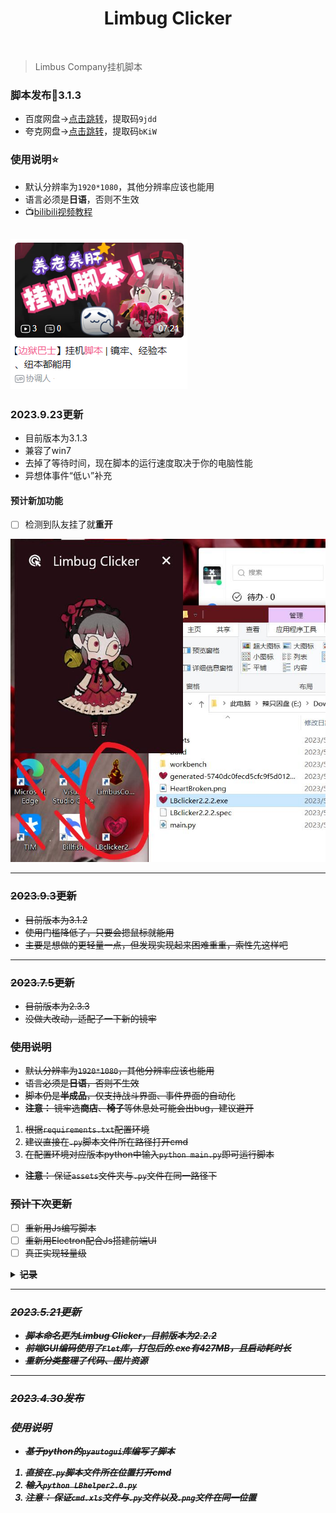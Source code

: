 <h1 align="center">Limbug Clicker</h1></br>

> Limbus Company挂机脚本
### 脚本发布🍺3.1.3
- 百度网盘→[点击跳转](https://pan.baidu.com/s/1nmljVoNvrBEm1eeCwQB0bg)，提取码`9jdd`
- 夸克网盘→[点击跳转](https://pan.quark.cn/s/61e14315fa9d)，提取码`bKiW`
### 使用说明⭐
- 默认分辨率为``1920*1080``，其他分辨率应该也能用
- 语言必须是**日语**，否则不生效
- 📺[bilibili视频教程](https://www.bilibili.com/video/BV19P411h7Wx)

![视频封面图](https://github.com/Xie-Tiao/My-Imgurl/blob/main/script_video_cover.png "视频封面")
---
### 2023.9.23更新
- 目前版本为3.1.3
- 兼容了win7
- 去掉了等待时间，现在脚本的运行速度取决于你的电脑性能
- 异想体事件“低い”补充
#### 预计新加功能
- [ ] 检测到队友挂了就**重开**

![放个封面图](https://github.com/Xie-Tiao/My-Imgurl/blob/main/Limbug_Clicker_example_1.jpg "示例")

---

### ~~2023.9.3更新~~
- ~~目前版本为3.1.2~~
- ~~使用门槛降低了，只要会摁鼠标就能用~~
- ~~主要是想做的更轻量一点，但发现实现起来困难重重，索性先这样吧~~
---

### ~~2023.7.5更新~~
- ~~目前版本为2.3.3~~
- ~~没做大改动，适配了一下新的镜牢~~
### ~~使用说明~~
- ~~默认分辨率为``1920*1080``，其他分辨率应该也能用~~
- ~~语言必须是**日语**，否则不生效~~
- ~~脚本仍是**半成品**，仅支持战斗界面、事件界面的自动化~~
- ~~**注意：** 镜牢选**商店**、**椅子**等休息处可能会出bug，建议避开~~
1. ~~根据`requirements.txt`配置环境~~
2. ~~建议直接在`.py`脚本文件所在路径打开cmd~~
3. ~~在配置环境对应版本python中输入`python main.py`即可运行脚本~~
- ~~**注意：** 保证`assets`文件夹与`.py`文件在同一路径下~~
### ~~预计下次更新~~
- [ ] ~~重新用Js编写脚本~~
- [ ] ~~重新用Electron配合Js搭建前端UI~~
- [ ] ~~真正实现轻量级~~
<details>
<summary><b><s> 记录<s><b></summary>
<b><i>2023.5.22<i><b>
<ul>
<li>方案 1：继续装opencv，用vs2022开发
<li>方案 2：研究其他语言py结合方法
</ul>
</details>
  
---
  
### ~~2023.5.21更新~~
- ~~脚本命名更为**Limbug Clicker**，目前版本为2.2.2~~
- ~~前端GUI编码使用了`Flet`库，打包后的.exe有*427MB*，且启动耗时长~~
- ~~重新分类整理了代码、图片资源~~
---
### ~~**2023.4.30发布**~~
### ~~**使用说明**~~
- ~~基于python的`pyautogui`库编写了脚本~~
1. ~~直接在`.py`脚本文件所在位置打开cmd~~
2. ~~输入`python LBhelper2.0.py`~~
3. ~~**注意：** 保证`cmd.xls`文件与`.py`文件以及`.png`文件在同一位置~~


